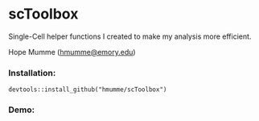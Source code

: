 # scToolbox

Single-Cell helper functions I created to make my analysis more efficient.

Hope Mumme (hmumme@emory.edu)

### Installation:
```
devtools::install_github("hmumme/scToolbox")
```
### Demo:
